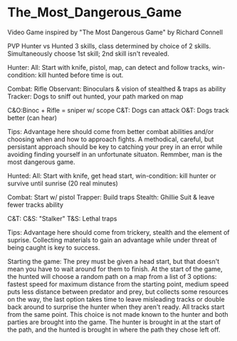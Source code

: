 # The_Most_Dangerous_Game
Video Game inspired by "The Most Dangerous Game" by Richard Connell

PVP Hunter vs Hunted
3 skills, class determined by choice of 2 skills. Simultaneously 
choose 1st skill; 2nd skill isn't revealed.

Hunter:
  All: Start with knife, pistol, map, can detect and 
  follow tracks, win-condition: kill hunted before time is out.
  
  Combat: Rifle
  Observant: Binoculars & vision of stealthed & traps as ability
  Tracker: Dogs to sniff out hunted, your path marked on map
  
  C&O:Binoc + Rifle = sniper w/ scope
  C&T: Dogs can attack
  O&T: Dogs track better (can hear)
  
  Tips: Advantage here should come from better combat abilities 
  and/or choosing when and how to approach fights. A methodical, 
  careful, but persistant approach should be key to catching your 
  prey in an error while avoiding finding yourself in an unfortunate 
  situaton. Remmber, man is the most dangerous game.
  
Hunted:
  All: Start with knife, get head start, win-condition: kill hunter 
  or survive until sunrise (20 real minutes)
  
  Combat: Start w/ pistol
  Trapper: Build traps
  Stealth: Ghillie Suit & leave fewer tracks ability
  
  C&T: 
  C&S: "Stalker"
  T&S: Lethal traps
  
  Tips: Advantage here should come from trickery, stealth and the element 
  of suprise. Collecting materials to gain an advantage while under 
  threat of being caught is key to success.
  
Starting the game:
  The prey must be given a head start, but that doesn't mean you have to wait around for them to finish. At the start of the game, the hunted will choose a random path on a map from a list of 3 options: fastest speed for maximum distance from the starting point, medium speed puts less distance between predator and prey, but collects some resources on the way, the last option takes time to leave misleading tracks or double back around to surprise the hunter when they aren't ready. All tracks start from the same point. This choice is not made known to the hunter and both parties are brought into the game. The hunter is brought in at the start of the path, and the hunted is brought in where the path they chose left off.
